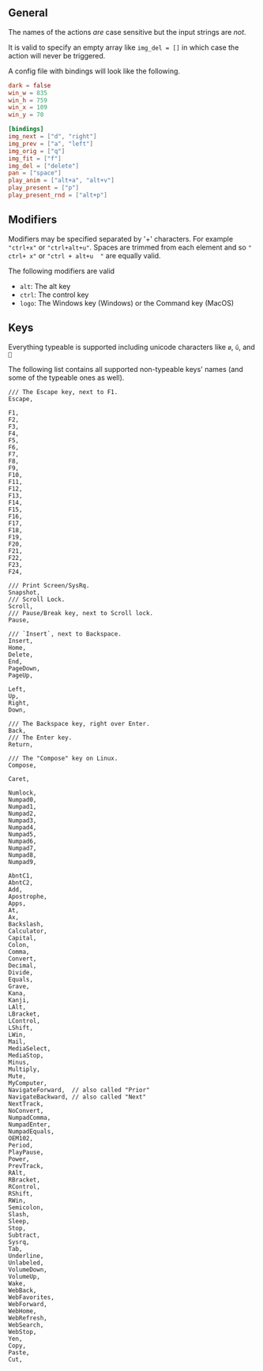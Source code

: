 
## General

The names of the actions _are_ case sensitive but the input strings are _not_.

It is valid to specify an empty array like `img_del = []` in which case the action will never be triggered.

A config file with bindings will look like the following.

```toml
dark = false
win_w = 835
win_h = 759
win_x = 109
win_y = 70

[bindings]
img_next = ["d", "right"]
img_prev = ["a", "left"]
img_orig = ["q"]
img_fit = ["f"]
img_del = ["delete"]
pan = ["space"]
play_anim = ["alt+a", "alt+v"]
play_present = ["p"]
play_present_rnd = ["alt+p"]
```

## Modifiers

Modifiers may be specified separated by '+' characters. For example `"ctrl+x"` or `"ctrl+alt+u"`. Spaces are trimmed from each element and so
`" ctrl+ x"` or `"ctrl + alt+u  "` are equally valid.

The following modifiers are valid

- `alt`: The alt key
- `ctrl`: The control key
- `logo`: The Windows key (Windows) or the Command key (MacOS)

## Keys

Everything typeable is supported including unicode characters like `ø`, `ű`, and `💜`

The following list contains all supported non-typeable keys' names (and some of the typeable ones as well).

```
/// The Escape key, next to F1.
Escape,

F1,
F2,
F3,
F4,
F5,
F6,
F7,
F8,
F9,
F10,
F11,
F12,
F13,
F14,
F15,
F16,
F17,
F18,
F19,
F20,
F21,
F22,
F23,
F24,

/// Print Screen/SysRq.
Snapshot,
/// Scroll Lock.
Scroll,
/// Pause/Break key, next to Scroll lock.
Pause,

/// `Insert`, next to Backspace.
Insert,
Home,
Delete,
End,
PageDown,
PageUp,

Left,
Up,
Right,
Down,

/// The Backspace key, right over Enter.
Back,
/// The Enter key.
Return,

/// The "Compose" key on Linux.
Compose,

Caret,

Numlock,
Numpad0,
Numpad1,
Numpad2,
Numpad3,
Numpad4,
Numpad5,
Numpad6,
Numpad7,
Numpad8,
Numpad9,

AbntC1,
AbntC2,
Add,
Apostrophe,
Apps,
At,
Ax,
Backslash,
Calculator,
Capital,
Colon,
Comma,
Convert,
Decimal,
Divide,
Equals,
Grave,
Kana,
Kanji,
LAlt,
LBracket,
LControl,
LShift,
LWin,
Mail,
MediaSelect,
MediaStop,
Minus,
Multiply,
Mute,
MyComputer,
NavigateForward,  // also called "Prior"
NavigateBackward, // also called "Next"
NextTrack,
NoConvert,
NumpadComma,
NumpadEnter,
NumpadEquals,
OEM102,
Period,
PlayPause,
Power,
PrevTrack,
RAlt,
RBracket,
RControl,
RShift,
RWin,
Semicolon,
Slash,
Sleep,
Stop,
Subtract,
Sysrq,
Tab,
Underline,
Unlabeled,
VolumeDown,
VolumeUp,
Wake,
WebBack,
WebFavorites,
WebForward,
WebHome,
WebRefresh,
WebSearch,
WebStop,
Yen,
Copy,
Paste,
Cut,
```